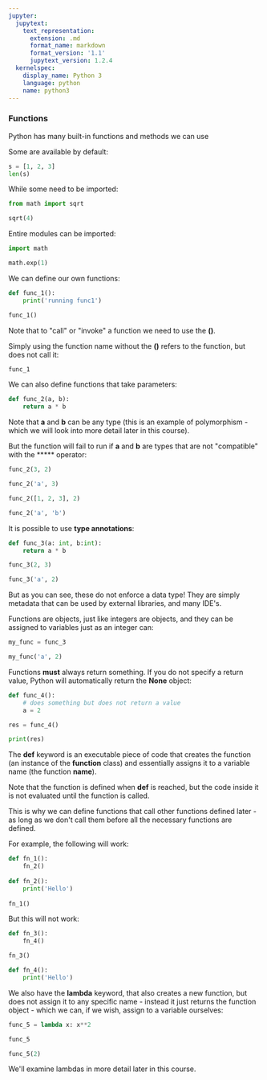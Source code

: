 ```yaml
---
jupyter:
  jupytext:
    text_representation:
      extension: .md
      format_name: markdown
      format_version: '1.1'
      jupytext_version: 1.2.4
  kernelspec:
    display_name: Python 3
    language: python
    name: python3
---
```


### Functions


Python has many built-in functions and methods we can use


Some are available by default:

```python
s = [1, 2, 3]
len(s)
```

While some need to be imported:

```python
from math import sqrt
```

```python
sqrt(4)
```

Entire modules can be imported:

```python
import math
```

```python
math.exp(1)
```

We can define our own functions:

```python
def func_1():
    print('running func1')
```

```python
func_1()
```

Note that to "call" or "invoke" a function we need to use the **()**.

Simply using the function name without the **()** refers to the function, but does not call it:

```python
func_1
```

We can also define functions that take parameters:

```python
def func_2(a, b):
    return a * b
```

Note that **a** and **b** can be any type (this is an example of polymorphism - which we will look into more detail later in this course). 

But the function will fail to run if **a** and **b** are types that are not "compatible" with the ***** operator:

```python
func_2(3, 2)
```

```python
func_2('a', 3)
```

```python
func_2([1, 2, 3], 2)
```

```python
func_2('a', 'b')
```

It is possible to use **type annotations**:

```python
def func_3(a: int, b:int):
    return a * b
```

```python
func_3(2, 3)
```

```python
func_3('a', 2)
```

But as you can see, these do not enforce a data type! They are simply metadata that can be used by external libraries, and many IDE's.


Functions are objects, just like integers are objects, and they can be assigned to variables just as an integer can:

```python
my_func = func_3
```

```python
my_func('a', 2)
```

Functions **must** always return something. If you do not specify a return value, Python will automatically return the **None** object:

```python
def func_4():
    # does something but does not return a value
    a = 2
```

```python
res = func_4()
```

```python
print(res)
```

The **def** keyword is an executable piece of code that creates the function (an instance of the **function** class) and essentially assigns it to a variable name (the function **name**). 

Note that the function is defined when **def** is reached, but the code inside it is not evaluated until the function is called.

This is why we can define functions that call other functions defined later - as long as we don't call them before all the necessary functions are defined.


For example, the following will work:

```python
def fn_1():
    fn_2()
    
def fn_2():
    print('Hello')
    
fn_1()
```

But this will not work:

```python
def fn_3():
    fn_4()

fn_3()

def fn_4():
    print('Hello')
```

We also have the **lambda** keyword, that also creates a new function, but does not assign it to any specific name - instead it just returns the function object - which we can, if we wish, assign to a variable ourselves:

```python
func_5 = lambda x: x**2
```

```python
func_5
```

```python
func_5(2)
```

We'll examine lambdas in more detail later in this course.
